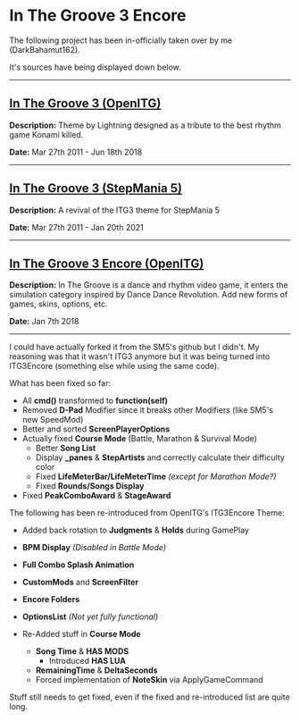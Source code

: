 # In The Groove 3 Encore

The following project has been in-officially taken over by me (DarkBahamut162).

It's sources have being displayed down below.

---

[In The Groove 3 (OpenITG)](https://github.com/openitg/itg3theme)
---

**Description:** Theme by Lightning designed as a tribute to the best rhythm game Konami killed.

**Date:** Mar 27th 2011 - Jun 18th 2018

---

[In The Groove 3 (StepMania 5)](https://github.com/JoseVarelaP/itg3-sm5-revival)
---

**Description:** A revival of the ITG3 theme for StepMania 5 

**Date:** Mar 27th 2011 - Jan 20th 2021

---

[In The Groove 3 Encore (OpenITG)](https://www.indiedb.com/games/in-the-groove-3/downloads/in-the-groove-3-r35)
---

**Description:** In The Groove is a dance and rhythm video game, it enters the simulation category inspired by Dance Dance Revolution. Add new forms of games, skins, options, etc.

**Date:**  Jan 7th 2018

---
I could have actually forked it from the SM5's github but I didn't. My reasoning was that it wasn't ITG3 anymore but it was being turned into ITG3Encore (something else while using the same code).

What has been fixed so far:

* All **cmd()** transformed to **function(self)**
* Removed **D-Pad** Modifier since it breaks other Modifiers (like SM5's new SpeedMod)
* Better and sorted **ScreenPlayerOptions**
* Actually fixed **Course Mode** (Battle, Marathon & Survival Mode)
  * Better **Song List**
  * Display **_panes** & **StepArtists** and correctly calculate their difficulty color
  * Fixed **LifeMeterBar/LifeMeterTime** *(except for Marathon Mode?)*
  * Fixed **Rounds/Songs Display**
* Fixed **PeakComboAward** & **StageAward**

The following has been re-introduced from OpenITG's ITG3Encore Theme:
* Added back rotation to **Judgments** & **Holds** during GamePlay
* **BPM Display** *(Disabled in Battle Mode)*
* **Full Combo Splash Animation**
* **CustomMods** and **ScreenFilter**
* **Encore Folders**
* **OptionsList** *(Not yet fully functional)*

* Re-Added stuff in **Course Mode**
  * **Song Time** & **HAS MODS**
    * Introduced **HAS LUA**
  * **RemainingTime** & **DeltaSeconds**
  * Forced implementation of **NoteSkin** via ApplyGameCommand

Stuff still needs to get fixed, even if the fixed and re-introduced list are quite long.